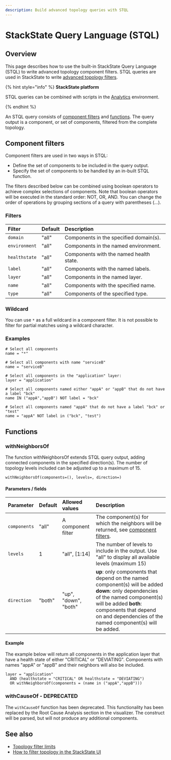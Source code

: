 ```yaml
---
description: Build advanced topology queries with STQL
---
```


# StackState Query Language \(STQL\)

## Overview

This page describes how to use the built-in StackState Query Language \(STQL\) to write advanced topology component filters. STQL queries are used in StackState to write [advanced topology filters](../../use/stackstate-ui/filters.md#advanced-topology-filters).

{% hint style="info" %}
**StackState platform**

STQL queries can be combined with scripts in the [Analytics](../../use/stackstate-ui/analytics.md) environment.

{% endhint %}

An STQL query consists of [component filters](stql_reference.md#component-filters) and [functions](stql_reference.md#functions). The query output is a component, or set of components, filtered from the complete topology.

## Component filters

Component filters are used in two ways in STQL:

* Define the set of components to be included in the query output.
* Specify the set of components to be handled by an in-built STQL function.

The filters described below can be combined using boolean operators to achieve complex selections of components. Note that boolean operators will be executed in the standard order: NOT, OR, AND. You can change the order of operations by grouping sections of a query with parentheses \(...\).

### Filters

| Filter | Default | Description |
| :--- | :--- | :--- |
| `domain` | "all" | Components in the specified domain\(s\). |
| `environment` | "all" | Components in the named environment. |
| `healthstate` | "all" | Components with the named health state. |
| `label` | "all" | Components with the named labels. |
| `layer` | "all" | Components in the named layer. |
| `name` | "all" | Components with the specified name. |
| `type` | "all" | Components of the specified type. |

### Wildcard

You can use `*` as a full wildcard in a component filter. It is not possible to filter for partial matches using a wildcard character.

### Examples

```text
# Select all components
name = "*"

# Select all components with name "serviceB"
name = "serviceB"

# Select all components in the "application" layer:
layer = "application"

# Select all components named either "appA" or "appB" that do not have a label "bck"
name IN ("appA","appB") NOT label = "bck"

# Select all components named "appA" that do not have a label "bck" or "test"
name = "appA" NOT label in ("bck", "test")
```

## Functions

### withNeighborsOf

The function withNeighborsOf extends STQL query output, adding connected components in the specified direction\(s\). The number of topology levels included can be adjusted up to a maximum of 15.

`withNeighborsOf(components=(), levels=, direction=)`

#### Parameters / fields

| Parameter | Default | Allowed values | Description |
| :--- | :--- | :--- | :--- |
| `components` | "all" | A component filter | The component\(s\) for which the neighbors will be returned, see [component filters](stql_reference.md#component-filters). |
| `levels` | 1 | "all", \[1:14\] | The number of levels to include in the output. Use "all" to display all available levels \(maximum 15\) |
| `direction` | "both" | "up", "down", "both" | **up**: only components that depend on the named component\(s\) will be added  **down**: only dependencies of the named component\(s\) will be added  **both**: components that depend on and dependencies of the named component\(s\) will be added. |

#### Example

The example below will return all components in the application layer that have a health state of either "CRITICAL" or "DEVIATING". Components with names "appA" or "appB" and their neighbors will also be included.

```text
layer = "application"
  AND (healthstate = "CRITICAL" OR healthstate = "DEVIATING")
  OR withNeighborsOf(components = (name in ("appA","appB")))
```

### withCauseOf - DEPRECATED

The `withCauseOf` function has been deprecated. This functionality has been replaced by the Root Cause Analysis section in the visualizer. The construct will be parsed, but will not produce any additional components.

## See also

* [Topology filter limits](../../use/stackstate-ui/filters.md#topology-filtering-limits)
* [How to filter topology in the StackState UI](../../use/stackstate-ui/filters.md)

